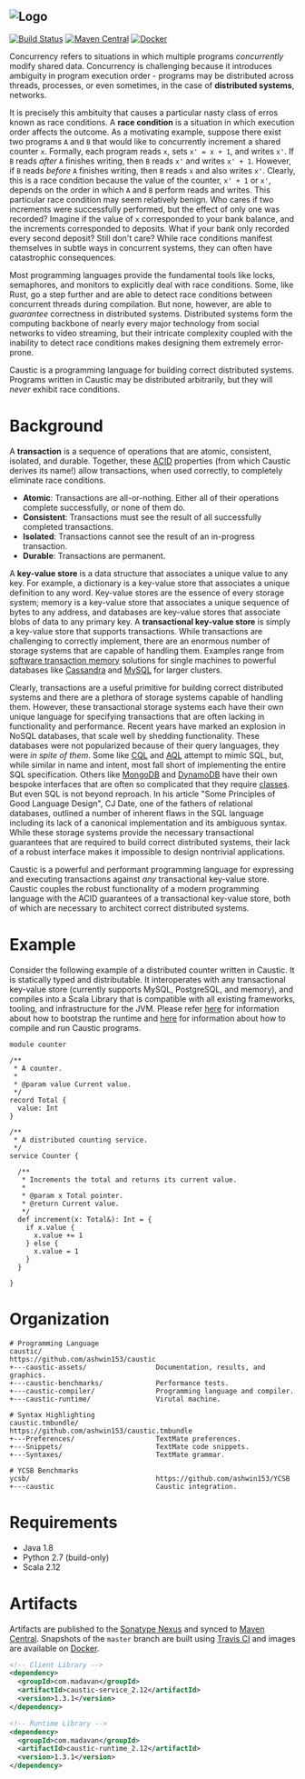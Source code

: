 ![Logo](https://github.com/ashwin153/caustic/blob/master/caustic-assets/images/banner.png)
---
[![Build Status](https://travis-ci.org/ashwin153/caustic.svg?branch=master)][3]
[![Maven Central](https://img.shields.io/maven-central/v/com.madavan/caustic-runtime_2.12.svg)][2]
[![Docker](https://img.shields.io/docker/build/ashwin153/caustic.svg)][4]

Concurrency refers to situations in which multiple programs *concurrently* modify shared data.
Concurrency is challenging because it introduces ambiguity in program execution order - 
programs may be distributed across threads, processes, or even sometimes, in the case of 
__distributed systems__, networks. 

It is precisely this ambituity that causes a particular nasty class of erros known as race 
conditions. A __race condition__ is a situation in which execution order affects the outcome. As a 
motivating example, suppose there exist two programs ```A``` and ```B``` that would like to 
concurrently increment a shared counter ```x```. Formally, each program reads ```x```, sets 
```x' = x + 1```, and writes ```x'```. If ```B``` reads *after* ```A``` finishes writing, then 
```B``` reads ```x'``` and writes ```x' + 1```. However, if ```B``` reads *before* ```A``` finishes 
writing, then ```B``` reads ```x``` and also writes ```x'```. Clearly, this is a race condition 
because the value of the counter, ```x' + 1``` or ```x'```, depends on the order in which ```A``` 
and ```B``` perform reads and writes. This particular race condition may seem relatively benign. Who 
cares if two increments were successfully performed, but the effect of only one was recorded? 
Imagine if the value of ```x``` corresponded to your bank balance, and the increments corresponded 
to deposits. What if your bank only recorded every second deposit? Still don't care? While race 
conditions manifest themselves in subtle ways in concurrent systems, they can often have 
catastrophic consequences.

Most programming languages provide the fundamental tools like locks, semaphores, and monitors to
explicitly deal with race conditions. Some, like Rust, go a step further and are able to detect 
race conditions between concurrent threads during compilation. But none, however, are able to 
*guarantee* correctness in distributed systems. Distributed systems form the computing backbone
of nearly every major technology from social networks to video streaming, but their intricate 
complexity coupled with the inability to detect race conditions makes designing them extremely 
error-prone.
  
Caustic is a programming language for building correct distributed systems. Programs written in
Caustic may be distributed arbitrarily, but they will *never* exhibit race conditions.

# Background
A __transaction__ is a sequence of operations that are atomic, consistent, isolated, and durable. 
Together, these [ACID][6] properties (from which Caustic derives its name!) allow transactions, 
when used correctly, to completely eliminate race conditions.

- __Atomic__: Transactions are all-or-nothing. Either all of their operations complete successfully, 
  or none of them do.
- __Consistent__: Transactions must see the result of all successfully completed transactions.
- __Isolated__: Transactions cannot see the result of an in-progress transaction.
- __Durable__: Transactions are permanent.

A __key-value store__ is a data structure that associates a unique value to any key. For example, a 
dictionary is a key-value store that associates a unique definition to any word. Key-value stores 
are the essence of every storage system; memory is a key-value store that associates a unique 
sequence of bytes to any address, and databases are key-value stores that associate blobs of data to 
any primary key. A __transactional key-value store__ is simply a key-value store that supports 
transactions. While transactions are challenging to correctly implement, there are an enormous 
number of storage systems that are capable of handling them. Examples range from 
[software transaction memory][7] solutions for single machines to powerful databases like 
[Cassandra][8] and [MySQL][9] for larger clusters.

Clearly, transactions are a useful primitive for building correct distributed systems and there 
are a plethora of storage systems capable of handling them. However, these transactional storage 
systems each have their own unique language for specifying transactions that are often lacking in 
functionality and performance. Recent years have marked an explosion in NoSQL databases, that scale
well by shedding functionality. These databases were not popularized because of their query
languages, they were *in spite of them*. Some like [CQL][11] and [AQL][12] attempt to mimic SQL, 
but, while similar in name and intent, most fall short of implementing the entire SQL specification.
Others like [MongoDB][13] and [DynamoDB][14] have their own bespoke interfaces that are often so 
complicated that they require [classes][15]. But even SQL is not beyond reproach. In his article 
"Some Principles of Good Language Design", CJ Date, one of the fathers of relational 
databases, outlined a number of inherent flaws in the SQL language including its lack of a canonical 
implementation and its ambiguous syntax. While these storage systems provide the necessary
transactional guarantees that are required to build correct distributed systems, their lack of a 
robust interface makes it impossible to design nontrivial applications.

Caustic is a powerful and performant programming language for expressing and executing transactions
against *any* transactional key-value store. Caustic couples the robust functionality of a modern 
programming language with the ACID guarantees of a transactional key-value store, both of which are 
necessary to architect correct distributed systems.

# Example
Consider the following example of a distributed counter written in Caustic. It is statically typed
and distributable. It interoperates with any transactional key-value store (currently supports
MySQL, PostgreSQL, and memory), and compiles into a Scala Library that is compatible with all
existing frameworks, tooling, and infrastructure for the JVM. Please refer [here][16] for 
information about how to bootstrap the runtime and [here][17] for information about how to compile
and run Caustic programs.

```
module counter

/**
 * A counter.
 *
 * @param value Current value.
 */
record Total {
  value: Int
}

/**
 * A distributed counting service.
 */
service Counter {

  /**
   * Increments the total and returns its current value.
   *
   * @param x Total pointer.
   * @return Current value.
   */
  def increment(x: Total&): Int = {
    if x.value {
      x.value += 1
    } else {
      x.value = 1
    }
  }

}
```

# Organization
```
# Programming Language
caustic/                            https://github.com/ashwin153/caustic
+---caustic-assets/                 Documentation, results, and graphics.
+---caustic-benchmarks/             Performance tests.
+---caustic-compiler/               Programming language and compiler.
+---caustic-runtime/                Virutal machine.

# Syntax Highlighting
caustic.tmbundle/                   https://github.com/ashwin153/caustic.tmbundle
+---Preferences/                    TextMate preferences.
+---Snippets/                       TextMate code snippets.
+---Syntaxes/                       TextMate grammar.

# YCSB Benchmarks
ycsb/                               https://github.com/ashwin153/YCSB
+---caustic                         Caustic integration.
```

# Requirements
- Java 1.8 
- Python 2.7 (build-only) 
- Scala 2.12 

# Artifacts
Artifacts are published to the [Sonatype Nexus][1] and synced to [Maven Central][2]. Snapshots of 
the ```master``` branch are built using [Travis CI][3] and images are available on [Docker][4]. 

```xml
<!-- Client Library -->
<dependency>
  <groupId>com.madavan</groupId>
  <artifactId>caustic-service_2.12</artifactId>
  <version>1.3.1</version>
</dependency>

<!-- Runtime Library -->
<dependency>
  <groupId>com.madavan</groupId>
  <artifactId>caustic-runtime_2.12</artifactId>
  <version>1.3.1</version>
</dependency>
```

[1]: https://oss.sonatype.org/index.html#nexus-search;quick~com.madavan
[2]: https://search.maven.org/#search%7Cga%7C1%7Cg%3A%22com.madavan%22
[3]: https://travis-ci.org/ashwin153/caustic
[4]: https://hub.docker.com/r/ashwin153/caustic/
[5]: https://blog.rust-lang.org/2015/04/10/Fearless-Concurrency.html
[6]: https://en.wikipedia.org/wiki/ACID
[7]: https://en.wikipedia.org/wiki/Software_transactional_memory
[8]: https://en.wikipedia.org/wiki/Distributed_lock_manager
[9]: https://en.wikipedia.org/wiki/Database_transaction
[11]: https://docs.datastax.com/en/cql/3.1/cql/cql_intro_c.html
[12]: https://docs.arangodb.com/3.1/AQL/
[13]: https://www.mongodb.com
[14]: https://aws.amazon.com/dynamodb/
[15]: https://university.mongodb.com/
[16]: https://github.com/ashwin153/caustic/blob/master/caustic-runtime/README.md
[17]: https://github.com/ashwin153/caustic/tree/master/caustic-compiler

